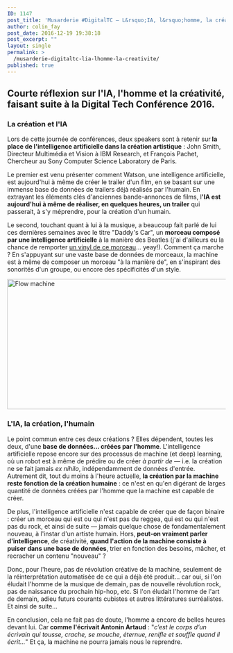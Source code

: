 ```yaml
---
ID: 1147
post_title: 'Musarderie #DigitalTC — L&rsquo;IA, l&rsquo;homme, la créativité'
author: colin_fay
post_date: 2016-12-19 19:38:18
post_excerpt: ""
layout: single
permalink: >
  /musarderie-digitaltc-lia-lhomme-la-creativite/
published: true
---
```

<h2>Courte réflexion sur l'IA, l'homme et la créativité, faisant suite à la Digital Tech Conférence 2016.</h2>
<!--more-->
<h3>La création et l'IA</h3>
Lors de cette journée de conférences, deux speakers sont à retenir sur<strong> la place de l'intelligence artificielle dans la création artistique</strong> : John Smith, Directeur Multimédia et Vision à IBM Research, et François Pachet, Chercheur au Sony Computer Science Laboratory de Paris.

Le premier est venu présenter comment Watson, une intelligence artificielle, est aujourd'hui à même de créer le trailer d'un film, en se basant sur une immense base de données de trailers déjà réalisés par l'humain. En extrayant les éléments clés d'anciennes bande-annonces de films, l<strong>'IA est aujourd'hui à même de réaliser, en quelques heures, un trailer</strong> qui passerait, à s'y méprendre, pour la création d'un humain.

Le second, touchant quant à lui à la musique, a beaucoup fait parlé de lui ces dernières semaines avec le titre "Daddy's Car", un <strong>morceau composé par une intelligence artificielle</strong> à la manière des Beatles (j'ai d'ailleurs eu la chance de remporter <a href="https://twitter.com/_ColinFay/status/804759434169815041" target="_blank">un vinyl de ce morceau</a>... yeay!). Comment ça marche ? En s'appuyant sur une vaste base de données de morceaux, la machine est à même de composer un morceau "à la manière de", en s'inspirant des sonorités d'un groupe, ou encore des spécificités d'un style.

<a href="http://colinfay.me/wp-content/uploads/2016/12/ai-music.jpg"><img class="aligncenter size-full wp-image-1148" title="" src="http://colinfay.me/wp-content/uploads/2016/12/ai-music.jpg" alt="Flow machine" width="640" height="300" /></a>
<h3>L'IA, la création, l'humain</h3>
Le point commun entre ces deux créations ? Elles dépendent, toutes les deux, d'une <strong>base de données... créées par l'homme</strong>. L'intelligence artificielle repose encore sur des processus de machine (et deep) learning, où un robot est à même de prédire ou de créer <em>à partir de</em> — i.e. la création ne se fait jamais <em>ex nihilo</em>, indépendamment de données d'entrée. Autrement dit, tout du moins à l'heure actuelle, <strong>la création par la machine reste fonction de la création humaine</strong> : ce n'est en qu'en digérant de larges quantité de données créées par l'homme que la machine est capable de créer.

De plus, l'intelligence artificielle n'est capable de créer que de façon binaire : créer un morceau qui est ou qui n'est pas du reggea, qui est ou qui n'est pas du rock, et ainsi de suite — jamais quelque chose de fondamentalement nouveau, à l'instar d'un artiste humain. Hors, <strong>peut-on vraiment parler d'intelligence</strong>, de créativité, <strong>quand l'action de la machine consiste à puiser dans une base de données</strong>, trier en fonction des besoins, mâcher, et recracher un contenu "nouveau" ?

Donc, pour l'heure, pas de révolution créative de la machine, seulement de la réinterprétation automatisée de ce qui a déjà été produit... car oui, si l'on éludait l'homme de la musique de demain, pas de nouvelle révolution rock, pas de naissance du prochain hip-hop, etc. Si l'on éludait l'homme de l'art de demain, adieu futurs courants cubistes et autres littératures surréalistes. Et ainsi de suite...

En conclusion, cela ne fait pas de doute, l'homme a encore de belles heures devant lui. Car<strong> comme l'écrivait Antonin Artaud</strong> : "<em>c’est le corps d’un écrivain qui tousse, crache, se mouche, éternue, renifle et souffle quand il écrit...</em>" Et ça, la machine ne pourra jamais nous le reprendre.
